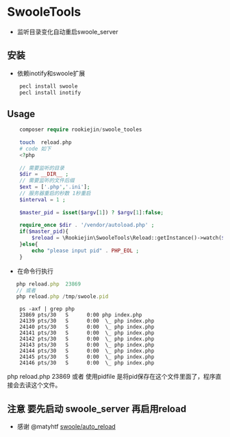 # SwooleTools 
   
* 监听目录变化自动重启swoole_server 

## 安装

* 依赖inotify和swoole扩展
```js 
    pecl install swoole
    pecl install inotify
```

## Usage

```php 
    composer require rookiejin/swoole_tooles 
    
    touch  reload.php 
    # code 如下 
    <?php 
    
    // 需要监听的目录
    $dir = __DIR__ ;
    // 需要监听的文件后缀
    $ext = ['.php','.ini']; 
    // 服务器重启的秒数 1秒重启 
    $interval = 1 ;
        
    $master_pid = isset($argv[1]) ? $argv[1]:false;
    
    require_once $dir . '/vendor/autoload.php' ;
    if($master_pid){
        $reload = \Rookiejin\SwooleTools\Reload::getInstance()->watch($dir,$master_pid,$ext,$interval);
    }else{
        echo "please input pid" . PHP_EOL ;
    }
```
    
 * 在命令行执行 
 
 ```js 
    php reload.php  23869 
    // 或者 
    php reload.php /tmp/swoole.pid

```
```shell
    ps -axf | grep php 
    23869 pts/30   S      0:00 php index.php
    24139 pts/30   S      0:00  \_ php index.php
    24140 pts/30   S      0:00  \_ php index.php
    24141 pts/30   S      0:00  \_ php index.php
    24142 pts/30   S      0:00  \_ php index.php
    24143 pts/30   S      0:00  \_ php index.php
    24144 pts/30   S      0:00  \_ php index.php
    24145 pts/30   S      0:00  \_ php index.php
    24146 pts/30   S      0:00  \_ php index.php

```
   php reload.php  23869   或者 使用pidfile
   是将pid保存在这个文件里面了，程序直接会去读这个文件。
## 注意 要先启动 swoole_server 再启用reload 
* 感谢 @matyhtf [swoole/auto_reload](https://github.com/swoole/auto_reload)
    
    
    
    
    